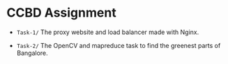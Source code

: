 CCBD Assignment
===============

* ```Task-1/``` The proxy website and load balancer made with Nginx.

* ```Task-2/``` The OpenCV and mapreduce task to find the greenest parts of Bangalore.
